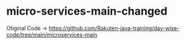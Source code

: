 # micro-services-main-changed

Otiginal Code -> https://github.com/Rakuten-java-training/day-wise-code/tree/main/microservices-main
